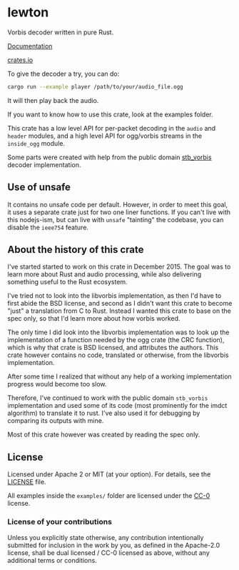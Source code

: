 # lewton

Vorbis decoder written in pure Rust.

[Documentation](https://docs.rs/crate/lewton/0.4.0)

[crates.io](https://crates.io/crates/lewton)

To give the decoder a try, you can do:
```sh
cargo run --example player /path/to/your/audio_file.ogg
```
It will then play back the audio.

If you want to know how to use this crate, look at the examples folder.

This crate has a low level API for per-packet decoding in the `audio` and `header` modules,
and a high level API for ogg/vorbis streams in the `inside_ogg` module.

Some parts were created with help from the public domain
[stb_vorbis](http://nothings.org/stb_vorbis/) decoder implementation.

## Use of unsafe

It contains no unsafe code per default.
However, in order to meet this goal, it uses a separate crate just for two one liner functions.
If you can't live with this nodejs-ism, but can live with `unsafe` "tainting" the codebase, you can disable the `ieee754` feature.

## About the history of this crate

I've started started to work on this crate in December 2015.
The goal was to learn more about Rust and audio processing,
while also delivering something useful to the Rust ecosystem.

I've tried not to look into the libvorbis implementation,
as then I'd have to first abide the BSD license, and second
as I didn't want this crate to become "just" a translation
from C to Rust. Instead I wanted this crate to base on the
spec only, so that I'd learn more about how vorbis worked.

The only time I did look into the libvorbis implementation
was to look up the implementation of a function needed by
the ogg crate (the CRC function), which is why that crate
is BSD licensed, and attributes the authors.
This crate however contains no code, translated or
otherwise, from the libvorbis implementation.

After some time I realized that without any help of a working
implementation progress would become too slow.

Therefore, I've continued to work with the public domain
`stb_vorbis` implementation and used some of its
code (most prominently for the imdct algorithm) to
translate it to rust. I've also used it for debugging by
comparing its outputs with mine.

Most of this crate however was created by reading the spec
only.

## License

Licensed under Apache 2 or MIT (at your option). For details, see the [LICENSE](LICENSE) file.

All examples inside the `examples/` folder are licensed under the
[CC-0](https://creativecommons.org/publicdomain/zero/1.0/) license.

### License of your contributions

Unless you explicitly state otherwise, any contribution intentionally submitted for
inclusion in the work by you, as defined in the Apache-2.0 license,
shall be dual licensed / CC-0 licensed as above, without any additional terms or conditions.
